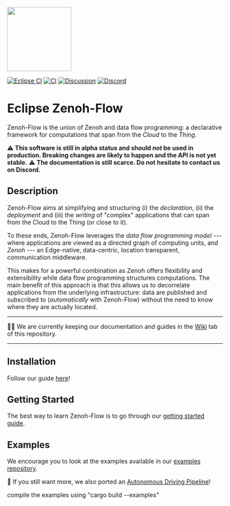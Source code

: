 <img src="https://raw.githubusercontent.com/eclipse-zenoh/zenoh/master/zenoh-dragon.png" height="150">


[![Eclipse CI](https://ci.eclipse.org/zenoh/buildStatus/icon?job=zenoh-flow-nightly&subject=Eclipse%20CI)](https://ci.eclipse.org/zenoh/view/Zenoh%20Flow/job/zenoh-flow-nightly/)
[![CI](https://github.com/eclipse-zenoh/zenoh-flow/actions/workflows/ci.yml/badge.svg)](https://github.com/eclipse-zenoh/zenoh-flow/actions/workflows/ci.yml)
[![Discussion](https://img.shields.io/badge/discussion-on%20github-blue)](https://github.com/eclipse-zenoh/roadmap/discussions)
[![Discord](https://img.shields.io/badge/chat-on%20discord-blue)](https://discord.gg/vSDSpqnbkm)


# Eclipse Zenoh-Flow

Zenoh-Flow is the union of Zenoh and data flow programming: a declarative framework for computations that span from the _Cloud_ to the _Thing_.

:warning: **This software is still in alpha status and should _not_ be used in production. Breaking changes are likely to happen and the API is not yet stable.**
:warning: **The documentation is still scarce. Do not hesitate to contact us on Discord.**

## Description

Zenoh-Flow aims at simplifying and structuring (i) the _declaration_, (ii) the _deployment_ and (iii) the _writing_ of "complex" applications that can span from the Cloud to the Thing (or close to it).

To these ends, Zenoh-Flow leverages the _data flow programming model_ --- where applications are viewed as a directed graph of computing units, and _Zenoh_ --- an Edge-native, data-centric, location transparent, communication middleware.

This makes for a powerful combination as Zenoh offers flexibility and extensibility while data flow programming structures computations. The main benefit of this approach is that this allows us to decorrelate applications from the underlying infrastructure: data are published and subscribed to (_automatically_ with Zenoh-Flow) without the need to know where they are actually located.

-----

🧑‍💻 We are currently keeping our documentation and guides in the [Wiki](https://github.com/eclipse-zenoh/zenoh-flow/wiki) tab of this repository.

-----

## Installation

Follow our guide [here](https://github.com/eclipse-zenoh/zenoh-flow/wiki/Installation-(v0.4.0))!

## Getting Started

The best way to learn Zenoh-Flow is to go through our [getting started guide](https://github.com/eclipse-zenoh/zenoh-flow/wiki/Getting-started-(v0.4.0)).

## Examples

We encourage you to look at the examples available in our [examples repository](https://github.com/ZettaScaleLabs/zenoh-flow-examples).

🚗 If you still want more, we also ported an [Autonomous Driving Pipeline](https://github.com/ZettaScaleLabs/stunt)!

compile the examples using "cargo build --examples" 